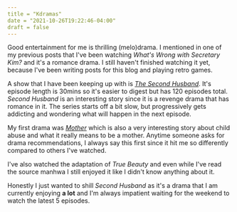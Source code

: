 ```yaml
---
title = "Kdramas"
date = "2021-10-26T19:22:46-04:00"
draft = false
---
```


Good entertainment for me is thrilling (melo)drama. I mentioned in one of my previous
posts that I've been watching *What's Wrong with Secretary Kim?* and it's a romance
drama. I still haven't finished watching it yet, because I've been writing posts
for this blog and playing retro games.

A show that I have been keeping up with is
[*The Second Husband*](https://mydramalist.com/698835-second-husband). It's episode
length is 30mins so it's easier to digest but has 120 episodes total. *Second Husband*
is an interesting story since it is a revenge drama that has romance in it. The series
starts off a bit slow, but progressively gets addicting and wondering what will happen
in the next episode.

My first drama was [*Mother*](https://mydramalist.com/21308-mother) which is also a very
interesting story about child abuse and what it really means to be a mother. Anytime
someone asks for drama recommendations, I always say this first since it hit me so
differently compared to others I've watched.

I've also watched the adaptation of *True Beauty* and even while I've read the source
manhwa I still enjoyed it like I didn't know anything about it.

Honestly I just wanted to shill *Second Husband* as it's a drama that I am currently
enjoying **a lot** and I'm always impatient waiting for the weekend to watch the latest
5 episodes.

